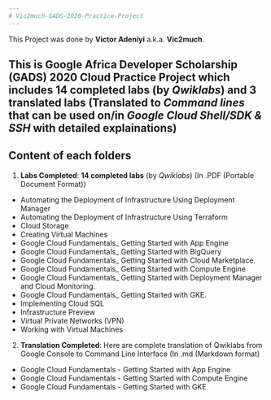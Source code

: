 ```yaml
---
# Vic2much-GADS-2020-Practice-Project
---
```

This Project was done by **Victor Adeniyi** a.k.a. **Vic2much**.

This is **Google Africa Developer Scholarship (GADS) 2020 Cloud Practice Project** which includes **14 completed labs** (by *Qwiklabs*) and **3 translated labs** (Translated to *Command lines* that can be used on/in *Google Cloud Shell/SDK & SSH* with detailed explainations)
---
## Content of each folders
1. **Labs Completed**: **14 completed labs** (by *Qwiklabs*) (In .PDF (Portable Document Format))
- Automating the Deployment of Infrastructure Using Deployment Manager
- Automating the Deployment of Infrastructure Using Terraform
- Cloud Storage
- Creating Virtual Machines
- Google Cloud Fundamentals_ Getting Started with App Engine
- Google Cloud Fundamentals_ Getting Started with BigQuery
- Google Cloud Fundamentals_ Getting Started with Cloud Marketplace. 
- Google Cloud Fundamentals_ Getting Started with Compute Engine
- Google Cloud Fundamentals_ Getting Started with Deployment Manager and Cloud Monitoring.
- Google Cloud Fundamentals_ Getting Started with GKE.
- Implementing Cloud SQL
- Infrastructure Preview
- Virtual Private Networks (VPN)
- Working with Virtual Machines

2. **Translation Completed**: Here are complete translation of Qwiklabs from Google Console to Command Line Interface (In .md (Markdown format)
- Google Cloud Fundamentals - Getting Started with App Engine
- Google Cloud Fundamentals - Getting Started with Compute Engine
- Google Cloud Fundamentals - Getting Started with GKE
